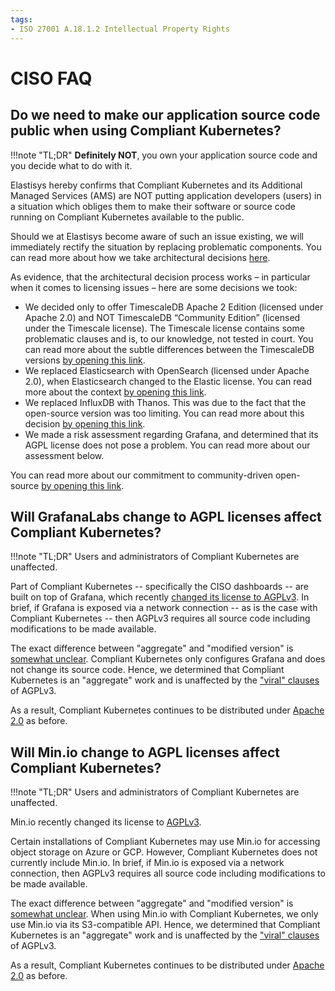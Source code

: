 ```yaml
---
tags:
- ISO 27001 A.18.1.2 Intellectual Property Rights
---
```

# CISO FAQ

## Do we need to make our application source code public when using Compliant Kubernetes?

!!!note "TL;DR"
    **Definitely NOT**, you own your application source code and you decide what to do with it.

Elastisys hereby confirms that Compliant Kubernetes and its Additional Managed Services (AMS) are NOT putting application developers (users) in a situation which obliges them to make their software or source code running on Compliant Kubernetes available to the public.

Should we at Elastisys become aware of such an issue existing, we will immediately rectify the situation by replacing problematic components. You can read more about how we take architectural decisions [here](../adr/index.md).

As evidence, that the architectural decision process works – in particular when it comes to licensing issues – here are some decisions we took:

* We decided only to offer TimescaleDB Apache 2 Edition (licensed under Apache 2.0) and NOT TimescaleDB “Community Edition” (licensed under the Timescale license). The Timescale license contains some problematic clauses and is, to our knowledge, not tested in court. You can read more about the subtle differences between the TimescaleDB versions [by opening this link](https://docs.timescale.com/timescaledb/latest/timescaledb-edition-comparison/).
* We replaced Elasticsearch with OpenSearch (licensed under Apache 2.0), when Elasticsearch changed to the Elastic license. You can read more about the context [by opening this link](https://opensearch.org/faq/).
* We replaced InfluxDB with Thanos. This was due to the fact that the open-source version was too limiting. You can read more about this decision [by opening this link](../adr/0019-push-metrics-via-thanos.md).
* We made a risk assessment regarding Grafana, and determined that its AGPL license does not pose a problem. You can read more about our assessment below.

You can read more about our commitment to community-driven open-source [by opening this link](../adr/0015-we-believe-in-community-driven-open-source.md).

## Will GrafanaLabs change to AGPL licenses affect Compliant Kubernetes?

!!!note "TL;DR"
    Users and administrators of Compliant Kubernetes are unaffected.

Part of Compliant Kubernetes -- specifically the CISO dashboards -- are built on top of Grafana, which recently [changed its license to AGPLv3](https://grafana.com/blog/2021/04/20/grafana-loki-tempo-relicensing-to-agplv3/). In brief, if Grafana is exposed via a network connection -- as is the case with Compliant Kubernetes -- then AGPLv3 requires all source code including modifications to be made available.

The exact difference between "aggregate" and "modified version" is [somewhat unclear](https://www.gnu.org/licenses/gpl-faq.en.html#MereAggregation). Compliant Kubernetes only configures Grafana and does not change its source code. Hence, we determined that Compliant Kubernetes is an "aggregate" work and is unaffected by the ["viral" clauses](https://en.wikipedia.org/wiki/Viral_license) of AGPLv3.

As a result, Compliant Kubernetes continues to be distributed under [Apache 2.0](https://www.apache.org/licenses/LICENSE-2.0) as before.

## Will Min.io change to AGPL licenses affect Compliant Kubernetes?

!!!note "TL;DR"
    Users and administrators of Compliant Kubernetes are unaffected.

Min.io recently changed its license to [AGPLv3](https://blog.min.io/from-open-source-to-free-and-open-source-minio-is-now-fully-licensed-under-gnu-agplv3/).

Certain installations of Compliant Kubernetes may use Min.io for accessing object storage on Azure or GCP. However, Compliant Kubernetes does not currently include Min.io. In brief, if Min.io is exposed via a network connection, then AGPLv3 requires all source code including modifications to be made available.

The exact difference between "aggregate" and "modified version" is [somewhat unclear](https://www.gnu.org/licenses/gpl-faq.en.html#MereAggregation). When using Min.io with Compliant Kubernetes, we only use Min.io via its S3-compatible API. Hence, we determined that Compliant Kubernetes is an "aggregate" work and is unaffected by the ["viral" clauses](https://en.wikipedia.org/wiki/Viral_license) of AGPLv3.

As a result, Compliant Kubernetes continues to be distributed under [Apache 2.0](https://www.apache.org/licenses/LICENSE-2.0) as before.
